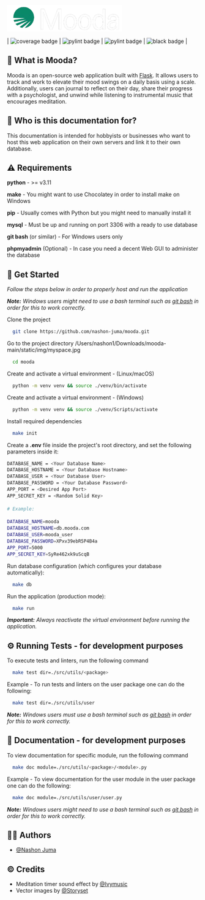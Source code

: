 
<br />
<img width="300" alt="Mooda Logo" src="/static/img/logo.png">
<br />

| ![coverage badge](https://img.shields.io/badge/coverage%20-90%25-success) | ![pylint badge](https://img.shields.io/badge/pylint-passed-blue) | ![pylint badge](https://img.shields.io/badge/flake8-passed-blue) | ![black badge](https://img.shields.io/badge/code%20syle-black-black) |


## 🤔 What is Mooda?

Mooda is an open-source web application built with [Flask](https://flask.palletsprojects.com/). It allows users to track and work to elevate their mood swings on a daily basis using a scale. Additionally, users can journal to reflect on their day, share their progress with a psychologist, and unwind while listening to instrumental music that encourages meditation.

## 🤔 Who is this documentation for?

This documentation is intended for hobbyists or businesses who want to host this web application on their own servers and link it to their own database. 

## ⚠️ Requirements

**python** - >= v3.11

**make** - You might want to use Chocolatey in order to install make on Windows

**pip** - Usually comes with Python but you might need to manually install it

**mysql** - Must be up and running on port 3306 with a ready to use database

**git bash** (or similar) - For Windows users only

**phpmyadmin** (Optional) - In case you need a decent Web GUI to administer the database

## 🚀 Get Started
*Follow the steps below in order to properly host and run the application*

***Note:*** *Windows users might need to use a bash terminal such as [git bash](https://gitforwindows.org/) in order for this to work correctly.*

Clone the project

```bash
  git clone https://github.com/nashon-juma/mooda.git
```

Go to the project directory /Users/nashon1/Downloads/mooda-main/static/img/myspace.jpg

```bash
  cd mooda
```

Create and activate a virtual environment - (Linux/macOS) 

```bash
  python -m venv venv && source ./venv/bin/activate
```

Create and activate a virtual environment - (Windows)

```bash
  python -m venv venv && source ./venv/Scripts/activate
```

Install required dependencies

```bash
  make init
```

Create a **.env** file inside the project's root directory, and set the following parameters inside it:

```bash
DATABASE_NAME = <Your Database Name>
DATABASE_HOSTNAME = <Your Database Hostname>
DATABASE_USER = <Your Database User>
DATABASE_PASSWORD = <Your Database Password>
APP_PORT = <Desired App Port>
APP_SECRET_KEY = <Random Solid Key>

# Example:

DATABASE_NAME=mooda
DATABASE_HOSTNAME=db.mooda.com
DATABASE_USER=mooda_user
DATABASE_PASSWORD=XPxv39ebR5P4B4a
APP_PORT=5000
APP_SECRET_KEY=SyRe462xk9uScqB
```

Run database configuration (which configures your database automatically):

```bash
  make db
```

Run the application (production mode):

```bash
  make run
```

***Important:*** *Always reactivate the virtual environment before running the application.*
## ⚙️ Running Tests - for development purposes

To execute tests and linters, run the following command

```bash
  make test dir=./src/utils/<package>
```

Example - To run tests and linters on the user package one can do the following:

```bash
  make test dir=./src/utils/user
```


***Note:*** *Windows users must use a bash terminal such as [git bash](https://gitforwindows.org/) in order for this to work correctly.*

## 📃 Documentation - for development purposes

To view documentation for specific module, run the following command

```bash
  make doc module=./src/utils/<package>/<module>.py
```

Example - To view documentation for the user module in the user package one can do the following:

```bash
  make doc module=./src/utils/user/user.py
```

***Note:*** *Windows users might need to use a bash terminal such as [git bash](https://gitforwindows.org/) in order for this to work correctly.*
## 👨‍🎓 Authors
- [@Nashon Juma](https://www.github.com/nashon-juma)

## ©️ Credits

- Meditation timer sound effect by [@Ivymusic](https://pixabay.com/music/ambient-space-atmospheric-background-124841/)
- Vector images by [@Storyset](https://www.freepik.com/author/stories)